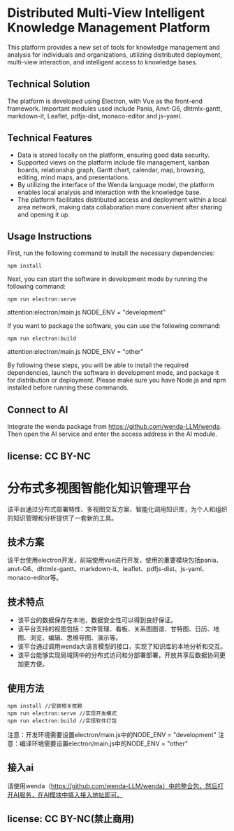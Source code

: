 # Distributed Multi-View Intelligent Knowledge Management Platform

This platform provides a new set of tools for knowledge management and analysis for individuals and organizations, utilizing distributed deployment, multi-view interaction, and intelligent access to knowledge bases.

## Technical Solution

The platform is developed using Electron, with Vue as the front-end framework. Important modules used include Pania, Anvt-G6, dhtmlx-gantt, markdown-it, Leaflet, pdfjs-dist, monaco-editor and js-yaml.

## Technical Features

* Data is stored locally on the platform, ensuring good data security.
* Supported views on the platform include file management, kanban boards, relationship graph, Gantt chart, calendar, map, browsing, editing, mind maps, and presentations.
* By utilizing the interface of the Wenda language model, the platform enables local analysis and interaction with the knowledge base.
* The platform facilitates distributed access and deployment within a local area network, making data collaboration more convenient after sharing and opening it up.

## Usage Instructions

First, run the following command to install the necessary dependencies:

```
npm install
```

Next, you can start the software in development mode by running the following command:

```
npm run electron:serve
```
attention:electron/main.js NODE_ENV = "development"

If you want to package the software, you can use the following command:

```
npm run electron:build
```
attention:electron/main.js NODE_ENV = "other"

By following these steps, you will be able to install the required dependencies, launch the software in development mode, and package it for distribution or deployment. Please make sure you have Node.js and npm installed before running these commands.

## Connect to AI
Integrate the wenda package from https://github.com/wenda-LLM/wenda. Then open the AI service and enter the access address in the AI module.

## license: CC BY-NC

# 分布式多视图智能化知识管理平台

该平台通过分布式部署特性、多视图交互方案、智能化调用知识库，为个人和组织的知识管理和分析提供了一套新的工具。

## 技术方案

该平台使用electron开发，前端使用vue进行开发，使用的重要模块包括pania、anvt-G6、dhtmlx-gantt、markdown-it、leaflet、pdfjs-dist、js-yaml、monaco-editor等。

## 技术特点

* 该平台的数据保存在本地，数据安全性可以得到良好保证。
* 该平台支持的视图包括：文件管理、看板、关系图图谱、甘特图、日历、地图、浏览、编辑、思维导图、演示等。
* 该平台通过调用wenda大语言模型的接口，实现了知识库的本地分析和交互。
* 该平台能够实现局域网中的分布式访问和分部署部署，开放共享后数据协同更加更方便。

## 使用方法

```shell
npm install //安装相关依赖
npm run electron:serve //实现开发模式
npm run electron:build //实现软件打包
```
注意：开发环境需要设置electron/main.js中的NODE_ENV = "development"
注意：编译环境需要设置electron/main.js中的NODE_ENV = "other"

## 接入ai
请使用wenda（https://github.com/wenda-LLM/wenda）中的整合包，然后打开AI服务，在AI模块中填入接入地址即可。

## license: CC BY-NC(禁止商用)